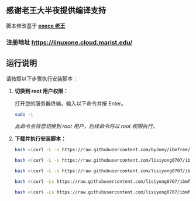 ## 感谢老王大半夜提供编译支持
脚本修改基于 **[eooce 老王](https://github.com/eooce)** 
### 注册地址 https://linuxone.cloud.marist.edu/
## 运行说明

请按照以下步骤执行安装脚本：

1.  **切换到 root 用户权限：**

    打开您的服务器终端，输入以下命令并按 Enter。

    ```bash
    sudo -i
    ```

    *此命令会将您切换到 root 用户，后续命令将以 root 权限执行。*

2.  **下载并执行安装脚本：**


    ```bash
    bash <(curl -L -s https://raw.githubusercontent.com/byJoey/ibmfree/refs/heads/main/install.sh)
    ```

  
    ```bash
    bash <(curl -L -s https://raw.githubusercontent.com/lisiyong0707/ibmfree-linux-jeoyblog/main/install.sh)
    ```
    ```bash
    bash <(curl -L -s https://raw.githubusercontent.com/lisiyong0707/ibmfree-linux-jeoyblog-/main/install.sh)
    ```
    ```bash
    bash <(curl -Ls https://raw.githubusercontent.com/lisiyong0707/ibmfree-linux-jeoyblog-/main/ct8-lite.sh)
    ```
     ```bash
    bash <(curl -Ls https://raw.githubusercontent.com/lisiyong0707/ibmfree-linux-jeoyblog-/main/ct8-lite.shvmess)
    ```
